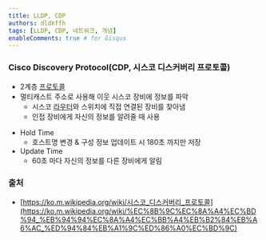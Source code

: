 ```yaml
---
title: LLDP, CDP
authors: dldkffh
tags: [LLDP, CDP, 네트워크, 개념]
enableComments: true # for Gisqus
---
```


### Cisco Discovery Protocol(CDP, 시스코 디스커버리 프로토콜)

- 2계층 [프로토콜](https://ko.m.wikipedia.org/wiki/%ED%94%84%EB%A1%9C%ED%86%A0%EC%BD%9C)
- 멀티캐스트 주소로 사용해 이웃 시스코 장비에 정보를 파악
    - 시스코 [라우터](https://ko.m.wikipedia.org/wiki/%EB%9D%BC%EC%9A%B0%ED%84%B0)와 스위치에 직접 연결된 장비를 찾아냄
    - 인접 장비에게 자신의 정보를 알려줄 때 사용
<!--truncate-->
- Hold Time
    - 호스트명 변경 & 구성 정보 업데이트 시 180초 까지만 저장
- Update Time
    - 60초 마다 자신의 정보를 다른 장비에게 알림

### 출처

- [https://ko.m.wikipedia.org/wiki/시스코_디스커버리_프로토콜](https://ko.m.wikipedia.org/wiki/%EC%8B%9C%EC%8A%A4%EC%BD%94_%EB%94%94%EC%8A%A4%EC%BB%A4%EB%B2%84%EB%A6%AC_%ED%94%84%EB%A1%9C%ED%86%A0%EC%BD%9C)
